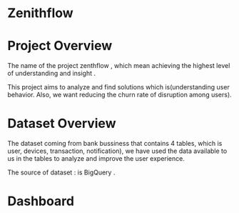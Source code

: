 # Zenithflow
# Project Overview

The name of the project zenthflow , which mean achieving the highest level of understanding and insight .

This project aims to analyze and find solutions which is(understanding user behavior. Also, we want reducing the churn rate of disruption among users).

# Dataset Overview 
The dataset coming from bank bussiness that contains 4 tables, which is user, devices, transaction, notification), we have used the data available to us in the tables to analyze and improve the user experience.

The source of dataset : is BigQuery .

# Dashboard

